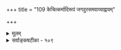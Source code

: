 +++
title = "109 केचित्कर्मादिरूपं जगदुरसमवाय्याह्वयम्"

+++
<details><summary>मूलम्</summary>

केचित्कर्मादिरूपं जगदुरसमवाय्याह्वयं हेतुभेदं किं तैरेवं निमित्ताश्रयमिह जनकं नानिमित्तं विभक्तम् ।  
तत्प्रत्यासत्तिमात्रं व्यभिचरति यदि स्वावकॢप्तेऽपि तुल्यं युक्त्या नैयत्यमत्रेत्यपि सममथवा स्वस्ति वः स्वैरवाग्भ्यः ॥ १०९ ॥
</details>

<details><summary>सर्वाङ्कषटीका - १०९</summary>

। 

कर्मविचारप्रसङ्गात् वैशेषिकसंमतमन्यदपि निराकरोति - केचिदित्यादि । 'समवायिकारणे, प्रत्या- सन्नं कारणमसवायिकारणम्' इति वैशेषिकाः । यथा - पटादिकार्यसमवायिकारणे तन्तौ वर्तमानं तन्तुद्वयसंयोगादि पटं प्रत्यसमवायिकारणम् । एवं कुत्रचित् क्रियायामुत्पन्नायाम्, ततो विभागः, पूर्वसंयोगनाशः, उत्तरसंयोगोत्पत्तिः इति कार्यपरंपरायां हि क्रिया विभागं संयोगं प्रति चासमवायिकारणं भवति, संयोगविभागयोस्समवायिकारणे द्रव्ये क्रियाया जातत्वात्, क्रिया समवायिकारणे प्रत्यासन्ना विभागादिकारणं भवति । अतः क्रिया कुत्रचित्कार्येऽसमवायिकारणं भवति । एवमवयवगतरूपादिकमवयविरूपं प्रति असमवायि- कारणम्, समवायिकारणे प्रत्यासन्नत्वात् । तथा चासमवायिकारणत्वं गुणकर्मणोः, समवायिकारणत्वं तु द्रव्यस्येत्याहुः । तदेतदनुवदति – **केचित्** = वैशेषिकाः **असमवाय्याह्वयम्** = असमवायिकारणसंज्ञकम् कर्मादिरूपं **हेतुभेदम्** =कारणविभागम् जगदुः । आदिपदेन गुणस्य ग्रहणम् । तदेतन्निराकरोति - **एवम्** = एवमेव इह **निमित्ताश्रयम्** = निमित्तकारणे प्रत्यासन्नम् जनकम् **अनिमित्तम्** = अनिमित्तकारणसंज्ञकम् किं तैः न **विभक्तम्** = कुतो न विभक्तम् । समवायिकारणे प्रत्यासन्नमसमवायिकारणं चेत्, निमित्तकारणे प्रत्यासन्नमनिमित्तसंज्ञकं चतुर्थं कारणमिति कुतो न सङ्केतितम् ? ननु भोः किमिदमेवमुच्यते ? समवायिकारणे प्रत्यासन्नं 

470. 

787 

तत्प्रत्यासत्तिमात्रं व्यभिचरति यदि, स्वावक प्तेऽपि तुल्यं 



युक्त्या नैयत्यमत्रेत्यपि समम्; अथवा स्वस्ति वः स्वैरवाग्भ्यः ॥109॥ 

[पञ्चविधकर्मविमर्शः ] 

कर्मोत्क्षेपादिभेदात् कतिचिदकथयन् पञ्चधा; तच्च मन्दं 

दिग्भेदात् तस्य भेदे दशविधमिति तत्कल्पनं सांप्रतं स्यात् । यत्किञ्चिद्भेदकाच्चेत्, अनवधिकभिदा; कर्महेतोर्ध्रुवाच्चेत् 

अव्याप्तिः; बुद्धितश्चेत्, इयमितरसमा; संकरस्त्वत्र सह्यः ॥110॥ 

सर्वं कथं कारणं भवेत्? समवायिकारणं हि कारणविशेषः । कारणसामान्यलक्षणं हि अनन्यथासिद्धत्वे सति कार्यनियतपूर्ववर्तित्वं वर्तत एव । अतश्च कार्यनियतपूर्ववर्ति समवायिकारणवर्ति अनन्यथासिद्धं च असमवायि- कारणमुच्यते । अतोऽनिमित्तकारणत्वाङ्गीकारापादनं वृथाभियोगमात्रमिति शङ्कते – **तत्प्रत्यासत्तिमात्रम्** = निमित्तकारणे प्रत्यासन्नत्वमात्रम् **व्यभिचरति** = दण्डत्वदण्डरूपादाविवान्यथासिद्धं भवेदेव । **यदि** = इति चेत् — **स्वावक्लृप्तेऽपि** = स्वेनाङ्गीकृतेऽसमवायिकारणेऽपि **तुल्यम्** = अन्यथासिद्धत्वादिकं समानम् । समवायि- कारणे प्रत्यासन्नेऽसमवायिकारणेऽपि दोषस्समानः । पटसमवायिकारणेषु तन्तुषु प्रत्यासन्नस्तन्तु संयोग एवासमवायिकारणम्, न तु तन्तुत्वतन्तुरूपादिकम् । एवं सुखादिसमवायिकारणे आत्मनि प्रत्यासन्न आत्ममनस्संयोग एवासमवायिकारणम्, न तु तत्र वर्तमानानि ज्ञानादीनि । अतोऽनिमित्तकारणन्यायोऽसमवायि- कारणेऽपि समानः । ननु भोः ! 

वेदान्तिनश्चेद्वेदान्ते यूयं तिष्ठत निर्भराः । वृथातितर्कजालेषु भो मा पतत वैदिकाः ! । 

उक्तमेव समाधानम्, तत्प्रत्यासन्नमिति स्वरूपकथनमात्रमित्यादि । आत्मविशेषगुणानां तु कुत्राप्यसमवायिकारणत्वाभावात्, तद्भिन्नत्वं लक्षणे विशेषणं देयमिति मा कुरु वितण्डामित्याशङ्कय समाधत्ते – **अत्र** = अवयवसंयोगादौ **नैयत्यम्** = कार्यनियतपूर्ववर्तित्वादिकं **युक्त्या** = अन्वयव्यतिरेकादिभिः वदामः इत्यपि समम् अनिमित्तकारणविषयेऽपि । युक्तेः सर्वत्र वक्तुं शक्यत्वात् ॥ 

तद्भिन्नत्वनिवेशेन लक्ष्म चेद्रक्ष्यते त्वया । एतादृशं लक्षणं तु स्यादव्यावर्तकं न किम्? ॥ शरणं चेदनुभवः सर्वत्र, त्यज जल्पनम् । वृथा विस्तरमात्रं हि त्वदुक्तं तु प्रसज्यते ॥ 

:- स्वैरवाग्भ्यो वः **स्वस्ति** = एवं तद्भिन्नत्वादिविशेषणैः लक्षणं परिष्कुर्वद्भ्यः नमोऽस्तु । गच्छत यूयं स्वीये मार्गे न वयं प्रतिवक्ष्यामः इत्युपहासः ॥ १०९ ॥
</details>
